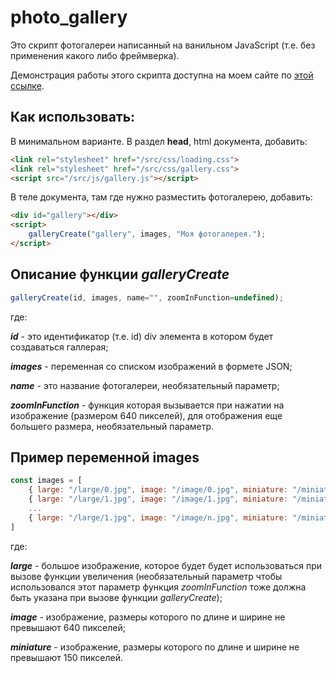 # photo_gallery

Это скрипт фотогалереи написанный на ванильном JavaScript (т.е. без применения какого либо фреймверка).

Демонстрация работы этого скрипта доступна на моем сайте по 
[этой ссылке](https://bigiskander.github.io/galleryscript).

## Как использовать:

В минимальном варианте. В раздел **head**, html документа, добавить:

```html
<link rel="stylesheet" href="/src/css/loading.css">
<link rel="stylesheet" href="/src/css/gallery.css">
<script src="/src/js/gallery.js"></script>
```

В теле документа, там где нужно разместить фотогалерею, добавить:

```html
<div id="gallery"></div>
<script>
    galleryCreate("gallery", images, "Моя фотогалерея.");
</script>
```

## Описание функции *galleryCreate*

```javascript
galleryCreate(id, images, name="", zoomInFunction=undefined);
```

где:

***id*** - это идентификатор (т.е. id) div элемента в котором будет создаваться галлерая;

***images*** - переменная со списком изображений в формете JSON;

***name*** - это название фотогалереи, необязательный параметр;

***zoomInFunction*** - функция которая вызывается при нажатии на изображение (размером 640 пикселей), для отображения еще большего размера, необязательный параметр.

## Пример переменной images

```javascript
const images = [
    { large: "/large/0.jpg", image: "/image/0.jpg", miniature: "/miniature/0.jpg", name: "Image 0." },
    { large: "/large/1.jpg", image: "/image/1.jpg", miniature: "/miniature/1.jpg", name: "Image 1." },
    ...
    { large: "/large/1.jpg", image: "/image/n.jpg", miniature: "/miniature/n.jpg", name: "Image n." },
]
```

где: 

***large*** - большое изображение, которое будет будет использоваться при вызове функции увеличения (необязательный параметр чтобы использовался этот параметр функция *zoomInFunction* тоже должна быть указана при вызове функции *galleryCreate*);

***image*** - изображение, размеры которого по длине и ширине не превышают 640 пикселей;

***miniature*** - изображение, размеры которого по длине и ширине не превышают 150 пикселей.
